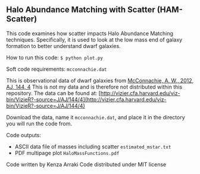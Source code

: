 ## Halo Abundance Matching with Scatter (HAM-Scatter)

This code examines how scatter impacts Halo Abundance Matching techniques. Specifically, it is used to look at the low mass end of galaxy formation to better understand dwarf galaxies.

How to run this code: `$ python plot.py`

Soft code requirements: `mcconnachie.dat`

This is observational data of dwarf galaxies from [McConnachie, A. W., 2012, AJ, 144, 4](http://iopscience.iop.org/1538-3881/144/1/4/)
This is not my data and is therefore not distributed within this repository.
The data can be found at: [http://vizier.cfa.harvard.edu/viz-bin/VizieR?-source=J/AJ/144/4](http://vizier.cfa.harvard.edu/viz-bin/VizieR?-source=J/AJ/144/4)

Download the data, name it `mcconnachie.dat`, and place it in the directory you will run the code from.

Code outputs:

- ASCII data file of masses including scatter `estimated_mstar.txt`
- PDF multipage plot `HaloMassFunctions.pdf`

Code written by Kenza Arraki
Code distributed under MIT license
